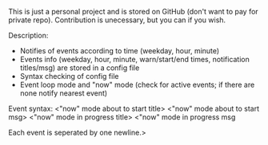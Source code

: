 This is just a personal project and is stored on GitHub (don't want to pay for private repo).
Contribution is unecessary, but you can if you wish.

Description:

* Notifies of events according to time (weekday, hour, minute)
* Events info (weekday, hour, minute, warn/start/end times, notification titles/msg) are stored in a config file
* Syntax checking of config file
* Event loop mode and "now" mode (check for active events; if there are none notify nearest event)

Event syntax: <Weekday> <Warn Time> <Start Time> <End Time> <Warn Title> <Warn Msg> <Start Title> <Start Msg> <End Title> <End Msg> <"now" mode about to start title> <"now" mode about to start msg> <"now" mode in progress title> <"now" mode in progress msg

Each event is seperated by one newline.>
